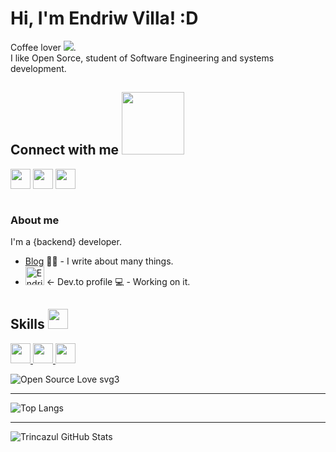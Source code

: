 
#  Hi, I'm Endriw Villa! :D <br>

Coffee lover <img src="https://img.icons8.com/cotton/64/000000/hot-coffee--v1.png"/>.<br> I like Open Sorce, student of Software Engineering and systems development.<br>

<h2> Connect with me <img src='https://raw.githubusercontent.com/ShahriarShafin/ShahriarShafin/main/Assets/handshake.gif' width="100px"> </h2>
<a href = 'https://www.linkedin.com/in/endriw-villa'> <img width = '32px' align= 'center' src="https://raw.githubusercontent.com/rahulbanerjee26/githubAboutMeGenerator/main/icons/linked-in-alt.svg"/></a> 
<a href = 'https://www.twitter.com/Drewvilla'> <img width = '32px' align= 'center' src="https://raw.githubusercontent.com/rahulbanerjee26/githubAboutMeGenerator/main/icons/twitter.svg"/></a> 
<a href = 'https://www.github.com/trincazul'> <img width = '32px' align= 'center' src="https://raw.githubusercontent.com/rahulbanerjee26/githubAboutMeGenerator/main/icons/github.svg"/></a> 
<br>
<br>

### About me

I'm a {backend} developer.

- [Blog](https://www.neuralsec.com.br/) ✍🏼 - I write about many things.
- <a href="https://dev.to/driuzim">
  <img src="https://d2fltix0v2e0sb.cloudfront.net/dev-badge.svg" alt="Endriw Villa's DEV Community Profile" height="30" width="30"></a> <- Dev.to profile 💻 - Working on it.
  
<h2> Skills <img src = "https://media2.giphy.com/media/QssGEmpkyEOhBCb7e1/giphy.gif?cid=ecf05e47a0n3gi1bfqntqmob8g9aid1oyj2wr3ds3mg700bl&rid=giphy.gif" width = 32px> </h2>
<a href= https://github.com/rahulbanerjee26?tab=repositories&q=&type=&language=python&sort= > <img width ='32px' src ='https://raw.githubusercontent.com/rahulbanerjee26/githubAboutMeGenerator/main/icons/python.svg'> </a>
<a href= https://github.com/rahulbanerjee26?tab=repositories&q=&type=&language=scala&sort= > <img width ='32px' src ='https://raw.githubusercontent.com/rahulbanerjee26/githubAboutMeGenerator/main/icons/scala.svg'> </a>
<a href= https://github.com/rahulbanerjee26?tab=repositories&q=&type=&language=csharp&sort= > <img width ='32px' src ='https://raw.githubusercontent.com/rahulbanerjee26/githubAboutMeGenerator/main/icons/java.svg'> </a>

<br>

  ![Open Source Love svg3](https://badges.frapsoft.com/os/v3/open-source.svg?v=103)
<br>
<hr>

![Top Langs](https://github-readme-stats.vercel.app/api/top-langs/?username=trincazul&layout=compact)

<hr>

![Trincazul GitHub Stats](https://github-readme-stats.vercel.app/api?username=trincazul&show_icons=true)
